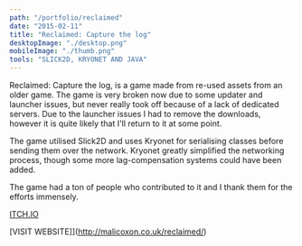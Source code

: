 ```yaml
---
path: "/portfolio/reclaimed"
date: "2015-02-11"
title: "Reclaimed: Capture the log"
desktopImage: "./desktop.png"
mobileImage: "./thumb.png"
tools: "SLICK2D, KRYONET AND JAVA"
---
```

Reclaimed: Capture the log, is a game made from re-used assets from an older game. The game is very broken now due to some updater and launcher issues, but never really took off because of a lack of dedicated servers. Due to the launcher issues I had to remove the downloads, however it is quite likely that I'll return to it at some point.

The game utilised Slick2D and uses Kryonet for serialising classes before sending them over the network. Kryonet greatly simplified the networking process, though some more lag-compensation systems could have been added.

The game had a ton of people who contributed to it and I thank them for the efforts immensely.

[ITCH.IO](http://slowpoke.itch.io/reclaimed)

[VISIT WEBSITE]](http://malicoxon.co.uk/reclaimed/)
